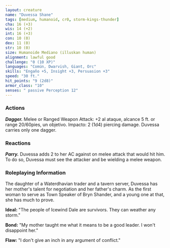 ```yaml
---
layout: creature
name: "Duvessa Shane"
tags: [medium, humanoid, cr0, storm-kings-thunder]
cha: 16 (+3)
wis: 14 (+2)
int: 16 (+3)
con: 10 (0)
dex: 11 (0)
str: 10 (0)
size: Humanoide Mediano (illuskan human)
alignment: lawful good
challenge: "0 (10 XP)"
languages: "Común, Dwarvish, Giant, Orc"
skills: "Engaño +5, Insight +3, Persuasion +3"
speed: "30 ft."
hit_points: "9 (2d8)"
armor_class: "10"
senses: " passive Perception 12"
---
```


### Actions

***Dagger.*** Melee or Ranged Weapon Attack: +2 al ataque, alcance 5 ft. or range 20/60pies, un objetivo. Impacto: 2 (1d4) piercing damage. Duvessa carries only one dagger.

### Reactions

***Parry.*** Duvessa adds 2 to her AC against on melee attack that would hit him. To do so, Duvessa must see the attacker and be wielding a melee weapon.

### Roleplaying Information

The daughter of a Waterdhavian trader and a tavern server, Duvessa has her mother's talent for negotiation and her father's charm. As the first woman to serve as Town Speaker of Bryn Shander, and a young one at that, she has much to prove.

**Ideal:** "The people of Icewind Dale are survivors. They can weather any storm."

**Bond:** "My mother taught me what it means to be a good leader. I won't disappoint her."

**Flaw:** "I don't give an inch in any argument of conflict."